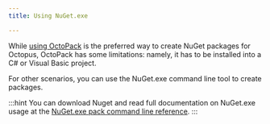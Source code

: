 ```yaml
---
title: Using NuGet.exe

---
```



While [using OctoPack](/docs/packaging-applications/nuget-packages/using-octopack.md) is the preferred way to create NuGet packages for Octopus, OctoPack has some limitations: namely, it has to be installed into a C# or Visual Basic project.


For other scenarios, you can use the NuGet.exe command line tool to create packages.

:::hint
You can download Nuget and read full documentation on NuGet.exe usage at the [NuGet.exe pack command line reference](http://docs.nuget.org/consume/command-line-reference#package-authoring-commands).
:::
